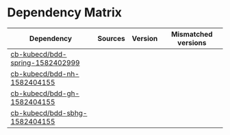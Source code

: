 # Dependency Matrix

Dependency | Sources | Version | Mismatched versions
---------- | ------- | ------- | -------------------
[cb-kubecd/bdd-spring-1582402999](https://github.com/cb-kubecd/bdd-spring-1582402999.git) |  | []() | 
[cb-kubecd/bdd-nh-1582404155](https://github.com/cb-kubecd/bdd-nh-1582404155.git) |  | []() | 
[cb-kubecd/bdd-gh-1582404155](https://github.com/cb-kubecd/bdd-gh-1582404155.git) |  | []() | 
[cb-kubecd/bdd-sbhg-1582404155](https://github.com/cb-kubecd/bdd-sbhg-1582404155.git) |  | []() | 
